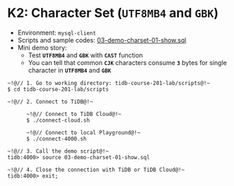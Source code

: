 # K2: Character Set (`UTF8MB4` and `GBK`)
+ Environment: `mysql-client`
+ Scripts and sample codes:
[03-demo-charset-01-show.sql](https://github.com/pingcap/tidb-course-201-lab/blob/master/scripts/03-demo-charset-01-show.sql)
+ Mini demo story:
  + Test **`UTF8MB4`** and **`GBK`** with **`CAST`** function
  + You can tell that common **`CJK`** characters consume **`3`** bytes for single character in **`UTF8MB4`** and **`GBK`**

```
~!@// 1. Go to working directory: tidb-course-201-lab/scripts@!~
$ cd tidb-course-201-lab/scripts

~!@// 2. Connect to TiDB@!~

      ~!@// Connect to TiDB Cloud@!~
      $ ./connect-cloud.sh

      ~!@// Connect to local Playground@!~
      $ ./connect-4000.sh

~!@// 3. Call the demo script@!~
tidb:4000> source 03-demo-charset-01-show.sql

~!@// 4. Close the connection with TiDB or TiDB Cloud@!~
tidb:4000> exit;
```